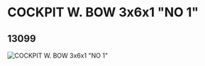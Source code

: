 # COCKPIT W. BOW 3x6x1 "NO 1"
## 13099
![COCKPIT W. BOW 3x6x1 "NO 1"](https://lc-www-live-s.legocdn.com/media/bricks/5/2/6023505.jpg)